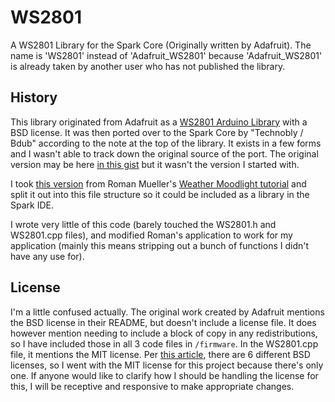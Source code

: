 WS2801
======

A WS2801 Library for the Spark Core (Originally written by Adafruit). The name is 'WS2801' instead of 'Adafruit_WS2801' because 'Adafruit_WS2801' is already taken by another user who has not published the library.

## History

This library originated from Adafruit as a [WS2801 Arduino Library](https://github.com/adafruit/Adafruit-WS2801-Library) with a BSD license. It was then ported over to the Spark Core by "Technobly / Bdub" according to the note at the top of the library. It exists in a few forms and I wasn't able to track down the original source of the port. The original version may be here [in this gist](https://gist.github.com/technobly/8339548) but it wasn't the version I started with.

I took [this version](https://github.com/kwyjibo089/SparkWeatherMoodlight/blob/master/Arduino/moodlight.ino) from Roman Mueller's [Weather Moodlight tutorial](http://blog.roman-mueller.ch/index.php/2014/03/13/a-weather-moodlight/) and split it out into this file structure so it could be included as a library in the Spark IDE.

I wrote very little of this code (barely touched the WS2801.h and WS2801.cpp files), and modified Roman's application to work for my application (mainly this means stripping out a bunch of functions I didn't have any use for).

## License

I'm a little confused actually. The original work created by Adafruit mentions the BSD license in their README, but doesn't include a license file. It does however mention needing to include a block of copy in any redistributions, so I have included those in all 3 code files in `/firmware`. In the WS2801.cpp file, it mentions the MIT license. Per [this article](http://en.wikipedia.org/wiki/BSD_licenses), there are 6 different BSD licenses, so I went with the MIT license for this project because there's only one. If anyone would like to clarify how I should be handling the license for this, I will be receptive and responsive to make appropriate changes.
